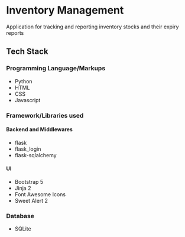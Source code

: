 # Inventory Management

Application for tracking and reporting inventory stocks and their expiry reports

## Tech Stack

### Programming Language/Markups
* Python
* HTML
* CSS
* Javascript


### Framework/Libraries used

#### Backend and Middlewares
* flask
* flask_login
* flask-sqlalchemy

#### UI
* Bootstrap 5
* Jinja 2
* Font Awesome Icons
* Sweet Alert 2

### Database
* SQLite